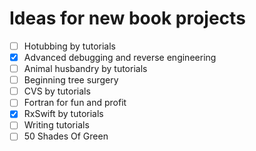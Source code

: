 # Ideas for new book projects

- [ ] Hotubbing by tutorials
- [x] Advanced debugging and reverse engineering
- [ ] Animal husbandry by tutorials
- [ ] Beginning tree surgery
- [ ]  CVS by tutorials
- [ ] Fortran for fun and profit
- [x] RxSwift by tutorials
- [ ] Writing tutorials
- [ ] 50 Shades Of Green
